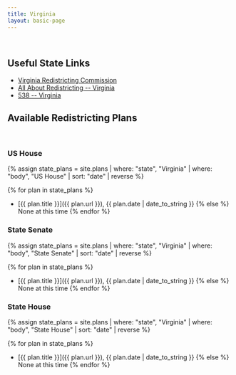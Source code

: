 ```yaml
---
title: Virginia
layout: basic-page
---
```


<br>

Useful State Links
---
- [Virginia Redistricting Commission](https://virginiaredistricting.org/)
- [All About Redistricting -- Virginia](https://redistricting.lls.edu/state/virginia/?cycle=2020&level=Congress&startdate=)
- [538 -- Virginia](https://projects.fivethirtyeight.com/redistricting-2022-maps/virginia/)

Available Redistricting Plans
---

<br>

### US House

{% assign state_plans = site.plans | where: "state", "Virginia" | where: "body", "US House" | sort: "date" | reverse %}

{% for plan in state_plans %}
- [{{ plan.title }}]({{ plan.url }}), {{ plan.date | date_to_string }}
{% else %}
None at this time
{% endfor %}

### State Senate

{% assign state_plans = site.plans | where: "state", "Virginia" | where: "body", "State Senate" | sort: "date" | reverse %}

{% for plan in state_plans %}
- [{{ plan.title }}]({{ plan.url }}), {{ plan.date | date_to_string }}
{% else %}
None at this time
{% endfor %}


### State House

{% assign state_plans = site.plans | where: "state", "Virginia" | where: "body", "State House" | sort: "date" | reverse %}

{% for plan in state_plans %}
- [{{ plan.title }}]({{ plan.url }}), {{ plan.date | date_to_string }}
{% else %}
None at this time
{% endfor %}
